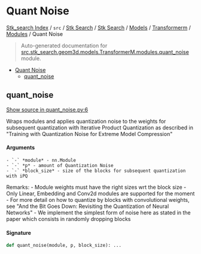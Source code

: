 # Quant Noise

[Stk_search Index](../../../../../../README.md#stk_search-index) / `src` / [Stk Search](../../../../index.md#stk-search) / [Stk Search](../../../../index.md#stk-search) / [Models](../../index.md#models) / [Transformerm](../index.md#transformerm) / [Modules](./index.md#modules) / Quant Noise

> Auto-generated documentation for [src.stk_search.geom3d.models.TransformerM.modules.quant_noise](https://github.com/mohammedazzouzi15/STK_search/blob/main/src/stk_search/geom3d/models/TransformerM/modules/quant_noise.py) module.

- [Quant Noise](#quant-noise)
  - [quant_noise](#quant_noise)

## quant_noise

[Show source in quant_noise.py:6](https://github.com/mohammedazzouzi15/STK_search/blob/main/src/stk_search/geom3d/models/TransformerM/modules/quant_noise.py#L6)

Wraps modules and applies quantization noise to the weights for
subsequent quantization with Iterative Product Quantization as
described in "Training with Quantization Noise for Extreme Model Compression"

#### Arguments

    - `-` *module* - nn.Module
    - `-` *p* - amount of Quantization Noise
    - `-` *block_size* - size of the blocks for subsequent quantization with iPQ
Remarks:
    - Module weights must have the right sizes wrt the block size
    - Only Linear, Embedding and Conv2d modules are supported for the moment
    - For more detail on how to quantize by blocks with convolutional weights,
      see "And the Bit Goes Down: Revisiting the Quantization of Neural Networks"
    - We implement the simplest form of noise here as stated in the paper
      which consists in randomly dropping blocks

#### Signature

```python
def quant_noise(module, p, block_size): ...
```